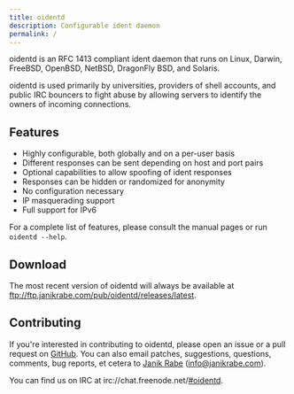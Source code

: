 ```yaml
---
title: oidentd
description: Configurable ident daemon
permalink: /
---
```


oidentd is an RFC 1413 compliant ident daemon that runs on Linux, Darwin,
FreeBSD, OpenBSD, NetBSD, DragonFly BSD, and Solaris.

oidentd is used primarily by universities, providers of shell accounts, and
public IRC bouncers to fight abuse by allowing servers to identify the owners
of incoming connections.

## Features

- Highly configurable, both globally and on a per-user basis
- Different responses can be sent depending on host and port pairs
- Optional capabilities to allow spoofing of ident responses
- Responses can be hidden or randomized for anonymity
- No configuration necessary
- IP masquerading support
- Full support for IPv6

For a complete list of features, please consult the manual pages
or run `oidentd --help`.

## Download

The most recent version of oidentd will always be available at
ftp://ftp.janikrabe.com/pub/oidentd/releases/latest.

## Contributing

If you're interested in contributing to oidentd, please open an issue or a
pull request on [GitHub](https://github.com/janikrabe/oidentd). You can also
email patches, suggestions, questions, comments, bug reports, et cetera to
[Janik Rabe](https://janikrabe.com) (<info@janikrabe.com>).

You can find us on IRC at
irc://chat.freenode.net/[#oidentd](irc://chat.freenode.net/#oidentd).
